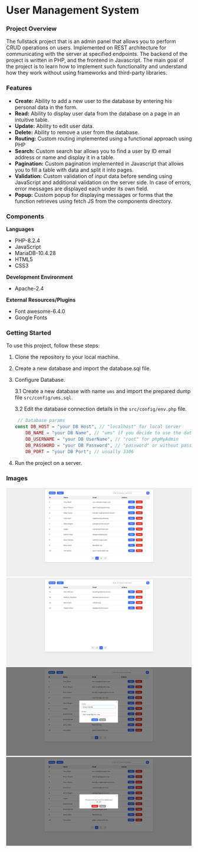 # User Management System

### Project Overview

The fullstack project that is an admin panel that allows you to perform CRUD operations on users.
Implemented on REST architecture for communicating with the server at specified endpoints. The backend of the project is written in PHP, and the frontend in Javascript.
The main goal of the project is to learn how to implement such functionality and understand how they work without using frameworks and third-party libraries.

### Features

* __Create:__ Ability to add a new user to the database by entering his personal data in the form.
* __Read:__ Ability to display user data from the database on a page in an intuitive table.
* __Update:__ Ability to edit user data.
* __Delete:__ Ability to remove a user from the database.
* __Routing:__ Custom routing implemented using a functional approach using PHP
* __Search:__ Custom search bar allows you to find a user by ID email address or name and display it in a table.
* __Pagination:__ Custom pagination implemented in Javascript that allows you to fill a table with data and split it into pages.
* __Validation:__ Custom validation of input data before sending using JavaScript and additional validation on the server side. In case of errors, error messages are displayed each under its own field.
* __Popup:__ Custom popup for displaying messages or forms that the function retrieves using fetch JS from the components directory.

### Components

__Languages__
* PHP-8.2.4
* JavaScript
* MariaDB-10.4.28
* HTML5
* CSS3

__Development Environment__
* Apache-2.4

__External Resources/Plugins__
* Font awesome-6.4.0
* Google Fonts


### Getting Started

To use this project, follow these steps:
1. Clone the repository to your local machine.
2. Create a new database and import the database.sql file.
3. Configure Database.

   3.1 Create a new database with name `ums` and import the prepared dump file `src/config/ums.sql`.
   
   3.2 Edit the database connection details in the `src/config/env.php` file.

   ```php
    // Database params
   const DB_HOST = "your DB Host", // "localhost" for local server
       DB_NAME = "your DB Name", // "ums" if you decide to use the database dump attached to the project
       DB_USERNAME = "your DB UserName", // "root" for phpMyAdmin
       DB_PASSWORD = "your DB Password", // "password" or without password for phpMyAdmin
       DB_PORT = "your DB Port"; // usually 3306
   ```

4. Run the project on a server.

### Images

![Admin panel1](https://github.com/imdvdv/user-management-system/blob/main/assets/img/panel1.png)
![Admin panel2](https://github.com/imdvdv/user-management-system/blob/main/assets/img/panel2.png)
![Edit user popup](https://github.com/imdvdv/user-management-system/blob/main/assets/img/edit-popup.png)
![Delete user popup](https://github.com/imdvdv/user-management-system/blob/main/assets/img/delete-popup.png)

